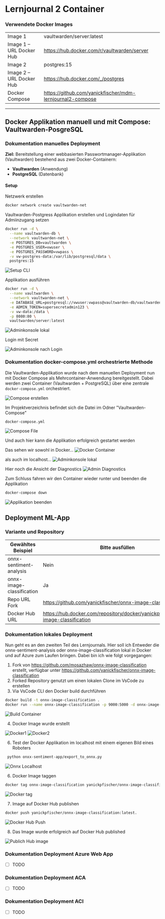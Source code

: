 ﻿# Lernjournal 2 Container

### Verwendete Docker Images

|                          |                                                                 |
|--------------------------|-----------------------------------------------------------------|
| Image 1                  | vaultwarden/server:latest                                       |
| Image 1 – URL Docker Hub | https://hub.docker.com/r/vaultwarden/server                    |
| Image 2                  | postgres:15                                                    |
| Image 2 – URL Docker Hub | https://hub.docker.com/_/postgres                              |
| Docker Compose           | https://github.com/yanickfischer/mdm-lernjournal2-compose |

---
## Docker Applikation manuell und mit Compose: Vaultwarden-PosgreSQL

### Dokumentation manuelles Deployment

**Ziel:** Bereitstellung einer webbasierten Passwortmanager-Applikation (Vaultwarden) bestehend aus zwei Docker-Containern:

- **Vaultwarden** (Anwendung)
- **PostgreSQL** (Datenbank)

####  Setup

Netzwerk erstellen
```bash
docker network create vaultwarden-net
```

Vaultwarden-Postgress Applikation erstellen und Logindaten für Admiinzugang setzen
```bash
docker run -d \
  --name vaultwarden-db \
  --network vaultwarden-net \
  -e POSTGRES_DB=vaultwarden \
  -e POSTGRES_USER=vwuser \
  -e POSTGRES_PASSWORD=vwpass \
  -v vw-postgres-data:/var/lib/postgresql/data \
  postgres:15
```
<img src="images/Vault_ManualSetup.png" alt="Setup CLI" style="max-width: 100%; height: auto;">

Applikation ausführen
```bash
docker run -d \
  --name vaultwarden \
  --network vaultwarden-net \
  -e DATABASE_URL=postgresql://vwuser:vwpass@vaultwarden-db/vaultwarden \
  -e ADMIN_TOKEN=supersecretadmin123 \
  -v vw-data:/data \
  -p 8080:80 \
  vaultwarden/server:latest
```
<img src="images/Vault1.png" alt="Adminkonsole lokal" style="max-width: 100%; height: auto;">

Login mit Secret

<img src="images/Vault2.png" alt="Adminkonsole nach Login" style="max-width: 100%; height: auto;">

### Dokumentation docker-compose.yml orchestrierte Methode

Die Vaultwarden-Applikation wurde nach dem manuellen Deployment nun mit Docker Compose als Mehrcontainer-Anwendung bereitgestellt. Dabei werden zwei Container (Vaultwarden + PostgreSQL) über eine zentrale `docker-compose.yml` orchestriert.

<img src="images/Vault_VsCodeCLI.png" alt="Compose erstellen" style="max-width: 100%; height: auto;">

Im Projektverzeichnis befindet sich die Datei im Odner "Vaultwarden-Compose"

```bash
docker-compose.yml
```
<img src="images/Vault_Compose_File.png" alt="Compose File" style="max-width: 100%; height: auto;">

Und auch hier kann die Applikation erfolgreich gestartet werden

Das sehen wir sowohl in Docker...
<img src="images/Vault_Docker.png" alt="Docker Container" style="max-width: 100%; height: auto;">

als auch im localhost...
<img src="images/Vault_Admin.png" alt="Adminkonsole lokal" style="max-width: 100%; height: auto;">

Hier noch die Ansicht der Diagnostics
<img src="images/Vault_Diagnostics.png" alt="Admin Diagnostics" style="max-width: 100%; height: auto;">

Zum Schluss fahren wir den Container wieder runter und beenden die Applikation
```bash
docker-compose down
```
<img src="images/Vault_down.png" alt="Applikation beenden" style="max-width: 100%; height: auto;">

## Deployment ML-App

### Variante und Repository

| Gewähltes Beispiel | Bitte ausfüllen |
| -------- | ------- |
| onnx-sentiment-analysis | Nein |
| onnx-image-classification | Ja |
| Repo URL Fork | https://github.com/yanickfischer/onnx-image-classification|
| Docker Hub URL | https://hub.docker.com/repository/docker/yanickpfischer/onnx-image-classification |

### Dokumentation lokales Deployment
Nun geht es an den zweiten Teil des Lernjournals.
Hier soll ich Entweder die onnx-sentiment-analysis oder onnx-image-classification lokal in Docker und auf Azure zum Laufen bringen.
Dabei bin ich wie folgt vorgegangen:

1. Fork von https://github.com/mosazhaw/onnx-image-classification erstellt, verfügbar unter https://github.com/yanickfischer/onnx-image-classification
2. Forked Repository genutzt um einen lokalen Clone im VsCode zu erstellen
3. Via VsCode CLI den Docker build durchführen
```bash
docker build -t onnx-image-classification .
docker run --name onnx-image-classification -p 9000:5000 -d onnx-image-classification
```
<img src="images/onnx_dockerbuild.png" alt="Build Container" style="max-width: 100%; height: auto;">

4. Docker Image wurde erstellt
   
<img src="images/onnx_docker.png" alt="Docker1" style="max-width: 100%; height: auto;">
<img src="images/onnx_docker2.png" alt="Docker2" style="max-width: 100%; height: auto;">

6. Test der Docker Applikation im localhost mit einem eigenen Bild eines Roboters
```bash
 python onxx-sentiment-app/export_to_onnx.py
```
<img src="images/onnx_localhost.png" alt="Onnx Localhost" style="max-width: 100%; height: auto;">

6. Docker Image taggen
```bash
docker tag onnx-image-classification yanickpfischer/onnx-image-classification:latest
```
<img src="images/docker_tag.png" alt="Docker tag" style="max-width: 100%; height: auto;">

7. Image auf Docker Hub publishen
```bash
docker push yanickpfischer/onnx-image-classification:latest.
```
<img src="images/docker_Push.png" alt="Docker Hub Push" style="max-width: 100%; height: auto;">

8. Das Image wurde erfolgreich auf Docker Hub published
<img src="images/docker_hub.png" alt="Publich Hub image" style="max-width: 100%; height: auto;">

### Dokumentation Deployment Azure Web App

* [ ] TODO

### Dokumentation Deployment ACA

* [ ] TODO

### Dokumentation Deployment ACI

* [ ] TODO
